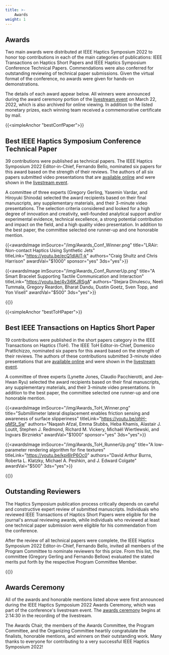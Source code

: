 ```yaml
---
title: >-
    Awards
weight: 1
---
```


## Awards
Two main awards were distributed at IEEE Haptics Symposium 2022 to honor top contributions in each of the main categories of publications: IEEE Transactions on Haptics Short Papers and IEEE Haptics Symposium Conference Technical Papers. Commendations were also conferred for outstanding reviewing of technical paper submissions. Given the virtual format of the conference, no awards were given for hands-on demonstrations.

The details of each award appear below. All winners were announced during the award ceremony portion of the [livestream event](https://youtu.be/hkRaVJbKHy8?t=8069) on March 22, 2022, which is also archived for online viewing. In addition to the listed monetary prizes, each winning team received a commemorative certificate by mail.

{{<simpleAnchor "bestConfPaper">}}
## Best IEEE Haptics Symposium Conference Technical Paper
39 contributions were published as technical papers. The IEEE Haptics Symposium 2022 Editor-in-Chief, Fernando Bello, nominated six papers for this award based on the strength of their reviews. The authors of all six papers submitted video presentations that are [available online](/program/VideoPresentations) and were shown in the [livestream event](https://youtu.be/hkRaVJbKHy8?t=8069).

A committee of three experts (Gregory Gerling, Yasemin Vardar, and Hiroyuki Shinoda) selected the award recipients based on their final manuscripts, any supplementary materials, and their 3-minute video presentations. The selection criteria considered and looked for a high degree of innovation and creativity, well-founded analytical support and/or experimental evidence, technical excellence, a strong potential contribution and impact on the field, and a high quality video presentation. In addition to the best paper, the committee selected one runner-up and one honorable mention.

{{<awardsImage imSource="/img/Awards_Conf_Winner.png" title="LRAir: Non-contact Haptics Using Synthetic Jets" titleLink="https://youtu.be/ecQ1dIAIT-k" authors="Craig Shultz and Chris Harrison" awardVal="$1000" sponsor="yes" 3ds="yes">}}

{{<awardsImage imSource="/img/Awards_Conf_RunnerUp.png" title="A Smart Bracelet Supporting Tactile Communication and Interaction" titleLink="https://youtu.be/4v3i6KJRSgA" authors="Stejara Dinulescu, Neeli Tummala, Gregory Reardon, Bharat Dandu, Dustin Goetz, Sven Topp, and Yon Visell" awardVal="$500" 3ds="yes">}}

{{<awardsImage imSource="/img/Awards_Conf_HonMention.png" title="Chemical-induced Thermal Grill Illusion" titleLink="https://youtu.be/1yRpwHUPeKw" authors="Takumi Hamazaki, Miku Kaneda, Jianyao Zhang, Seitaro Kaneko, Hiroyuki Kajimoto" awardVal="$250">}}

{{<simpleAnchor "bestToHPaper">}}
## Best IEEE Transactions on Haptics Short Paper
19 contributions were published in the  short papers category in the IEEE Transactions on Haptics (ToH). The IEEE ToH Editor-in-Chief, Domenico Prattichizzo, nominated six papers for this award based on the strength of their reviews. The authors of these contributions submitted 3-minute video presentations that are [available online](/program/VideoPresentations) and were shown in the [livestream event](https://youtu.be/hkRaVJbKHy8?t=8069).

A committee of three experts (Lynette Jones, Claudio Pacchierotti, and Jee-Hwan Ryu) selected the award recipients based on their final manuscripts, any supplementary materials, and their 3-minute video presentations. In addition to the best paper, the committee selected one runner-up and one honorable mention.


{{<awardsImage imSource="/img/Awards_ToH_Winner.png" title="Submillimeter lateral displacement enables friction sensing and awareness of surface slipperiness" titleLink="https://youtu.be/qhH-qMSt_Sw" authors="Naqash Afzal, Emma Stubbs, Heba Khamis, Alastair J. Loutit, Stephen J. Redmond, Richard M. Vickery, Michaël Wiertlewski, and Ingvars Birznieks" awardVal="$1000" sponsor="yes" 3ds="yes">}}


{{<awardsImage imSource="/img/Awards_ToH_RunnerUp.png" title="A low-parameter rendering algorithm for fine textures" titleLink="https://youtu.be/kpi6lrP6Oc0" authors="David Arthur Burns, Roberta L. Klatzky, Michael A. Peshkin, and J. Edward Colgate" awardVal="$500" 3ds="yes">}}


{{<awardsImage imSource="/img/Awards_ToH_HonMention.png" title="Evaluation of Vibrotactile Output from a Rotating Motor Actuator" titleLink="https://youtu.be/irpFPmH1azI" authors="Ravali Gourishetti and Katherine J. Kuchenbecker" awardVal="$250">}}

## Outstanding Reviewers
The Haptics Symposium publication process critically depends on careful and constructive expert review of submitted manuscripts. Individuals who reviewed IEEE Transactions of Haptics Short Papers were eligible for the journal's annual reviewing awards, while individuals who reviewed at least one technical paper submission were eligible for his commendation from the conference. 

After the review of all technical papers were complete, the IEEE Haptics Symposium 2022 Editor-in-Chief, Fernando Bello, invited all members of the Program Committee to nominate reviewers for this prize. From this list, the committee (Gregory Gerling and Fernando Bellow) evaluated the stated merits put forth by the respective Program Committee Member.

{{<awardsImage imSource="/img/Awards_Reviewers.png" r1="Rupert Hölzl, University of Mannheim, Germany" r2="Daria Trinitatova, Skolkovo Inst. Sci & Tech., Russia" r3="Thomas Howard, Univ of Rennes, Inria, CNRS, France" awardVal="Each outstanding reviewer received a $100">}}

## Awards Ceremony
All of the awards and honorable mentions listed above were first announced during the IEEE Haptics Symposium 2022 Awards Ceremony, which was part of the conference's livestream event. The [awards ceremony](https://youtu.be/hkRaVJbKHy8?t=8069) begins at 2:14:30 in the recording of the livestream.

The Awards Chair, the members of the Awards Committee, the Program Committee, and the Organizing Committee heartily congratulate the finalists, honorable mentions, and winners on their outstanding work. Many thanks to everyone for contributing to a very successful IEEE Haptics Symposium 2022!
